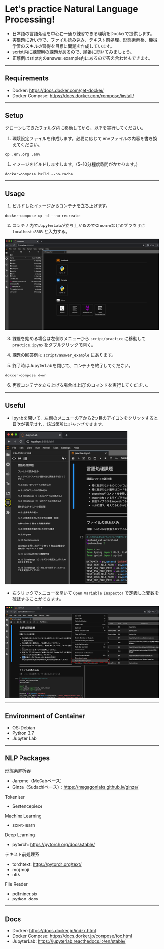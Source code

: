 # Let's practice Natural Language Processing!
- 日本語の言語処理を中心に一通り練習できる環境をDockerで提供します。
- 実問題に近い形で、ファイル読み込み、テキスト前処理、形態素解析、機械学習のスキルの習得を目標に問題を作成しています。
- script内に練習用の課題があるので、順番に問いてみましょう。
- 正解例はsript内のanswer_example内にあるので答え合わせもできます。

---
## Requirements
- Docker: https://docs.docker.com/get-docker/
- Docker Compose: https://docs.docker.com/compose/install/

---
## Setup
クローンしてきたフォルダ内に移動してから、以下を実行してください。
1. 環境設定ファイルを作成します。必要に応じて.envファイルの内容を書き換えてください。
```
cp .env.org .env
```
1. イメージをビルドしますします。(5~10分程度時間がかかります。)
```
docker-compose build --no-cache
```

---
## Usage
1. ビルドしたイメージからコンテナを立ち上げます。
```
docker-compose up -d --no-recreate
```

2. コンテナ内でJupyterLabが立ち上がるのでChromeなどのブラウザに `localhost:8888` と入力する。
<img src=".img/open_jupyter.png" width=600>

3. 課題を始める場合は左側のメニューから `script/practice` に移動して `practice.ipynb` をダブルクリックで開く。

4. 課題の回答例は `script/answer_example` にあります。

5. 終了時はJupyterLabを閉じて、コンテナを終了してください。
```
dokcer-compose down
```

6. 再度コンテナを立ち上げる場合は上記1のコマンドを実行してください。

---
## Useful
- ipynbを開いて、左側のメニューの下から2つ目のアイコンをクリックすると目次が表示され、該当箇所にジャンプできます。

<img src=".img/index.png" height=500>

- 右クリックでメニューを開いて `Open Variable Inspector` で定義した変数を確認することができます。

<img src=".img/variable_inspector.png" width=600>

---
## Environment of Container
- OS: Debian
- Python 3.7
- Jupyter Lab

---
## NLP Packages

形態素解析器
- Janome（MeCabベース）
- Ginza（Sudachiベース）: https://megagonlabs.github.io/ginza/

Tokenizer
- Sentencepiece

Machine Learning
- scikit-learn

Deep Learning
- pytorch: https://pytorch.org/docs/stable/

テキスト前処理系
- torchtext: https://pytorch.org/text/
- mojimoji
- nltk

File Reader
- pdfminer.six
- python-docx

---
## Docs
- Docker: https://docs.docker.jp/index.html
- Docker Compose: https://docs.docker.jp/compose/toc.html
- JupyterLab: https://jupyterlab.readthedocs.io/en/stable/
